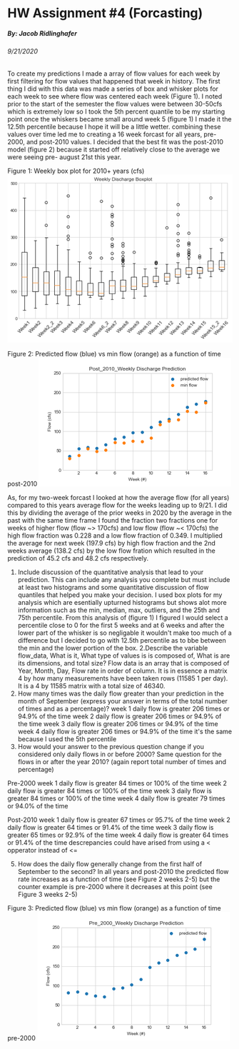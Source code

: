 # HW Assignment #4 (Forcasting)
##### By: Jacob Ridlinghafer
###### 9/21/2020



To create my predictions I made a array of flow values for each week by first filtering for flow values that happened that week in history. The first thing I did with this data was made a series of box and whisker plots for each week to see where flow was centered each week (Figure 1). I noted prior to the start of the semester the flow values were between 30-50cfs which is extremely low so I took the 5th percent quantile to be my starting point once the whiskers became small around week 5 (figure 1) I made it the 12.5th percentile because I hope it will be a little wetter. combining these values over time led me to creating a 16 week forcast for all years, pre-2000, and post-2010 values. I decided that the best fit was the post-2010 model (figure 2) because it started off relatively close to the average we were seeing pre- august 21st this year. 

Figure 1: Weekly box plot for 2010+ years (cfs)
![Figure 1](Boxplot_2010.png "Box Plots")

Figure 2: Predicted flow (blue) vs min flow (orange) as a function of time post-2010
![Figure 2](Post_2010_Discharge_Prediction.png "Discharge Prediction")

As, for my two-week forcast I looked at how the average flow (for all years) compared to this years average flow for the weeks leading up to 9/21. I did this by dividing the average of the prior weeks in 2020 by the average in the past with the same time frame I found the fraction two fractions one for weeks of higher flow (flow ~> 170cfs) and low flow (flow ~< 170cfs) the high flow fraction was 0.228 and a low flow fraction of 0.349. I multiplied the average for next week (197.9 cfs) by high flow fraction and the 2nd weeks average (138.2 cfs) by the low flow fration which resulted in the prediction of 45.2 cfs and 48.2 cfs respectively.

1. Include discussion of the quantitative analysis that lead to your prediction. This can include any analysis you complete but must include at least two histograms and some quantitative discussion of flow quantiles that helped you make your decision. 
I used box plots for my analysis which are esentially upturned histograms but shows alot more information such as the min, median, max, outliers, and the 25th and 75th percentile. From this analysis of (figure 1) I figured I would select a percentile close to 0 for the first 5 weeks and at 6 weeks and after the lower part of the whisker is so negligable it wouldn't make too much of a difference but I decided to go with 12.5th percentile as to bbe between the min and the lower portion of the box. 
2.Describe the variable flow_data, What is it, What type of values is is composed of, What is are its dimensions, and total size?
Flow data is an array that is composed of Year, Month, Day, Flow rate in order of column. It is in essence a matrix 4 by how many measurements have been taken rows (11585 1 per day). It is a 4 by 11585 matrix  with a total size of 46340.
3. How many times was the daily flow greater than your prediction in the month of September (express your answer in terms of the total number of times and as a percentage)?
week 1 daily flow is greater 206 times or 94.9% of the time
week 2 daily flow is greater 206 times or 94.9% of the time
week 3 daily flow is greater 206 times or 94.9% of the time
week 4 daily flow is greater 206 times or 94.9% of the time
it's the same because I used the 5th percentile
4. How would your answer to the previous question change if you considered only daily flows in or before 2000? Same question for the flows in or after the year 2010? (again report total number of times and percentage)

Pre-2000
week 1 daily flow is greater 84 times or 100% of the time
week 2 daily flow is greater 84 times or 100% of the time
week 3 daily flow is greater 84 times or 100% of the time
week 4 daily flow is greater 79 times or 94.0% of the time

Post-2010
week 1 daily flow is greater 67 times or 95.7% of the time
week 2 daily flow is greater 64 times or 91.4% of the time
week 3 daily flow is greater 65 times or 92.9% of the time
week 4 daily flow is greater 64 times or 91.4% of the time
descrepancies could have arised from using a < opperator instead of <=

5. How does the daily flow generally change from the first half of September to the second?
In all years and post-2010 the predicted flow rate increases as a function of time (see Figure 2 weeks 2-5) but the counter example is pre-2000 where it decreases at this point (see Figure 3 weeks 2-5)

Figure 3: Predicted flow (blue) vs min flow (orange) as a function of time pre-2000
![Figure 3](Pre_2000_Discharge_Prediction.png "Weekly Discharge Pre-2000")
